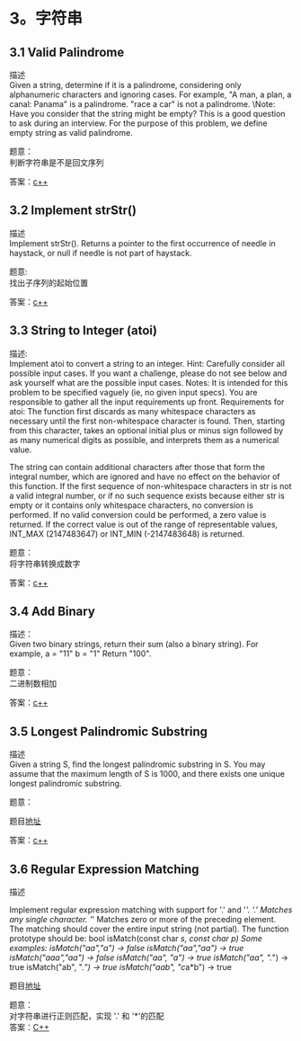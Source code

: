 # 3。字符串
## 3.1 Valid Palindrome
描述  
Given a string, determine if it is a palindrome, considering only alphanumeric characters and ignoring cases.
For example,
"A man, a plan, a canal: Panama" is a palindrome. "race a car" is not a palindrome.
\Note: Have you consider that the string might be empty? This is a good question to ask during an interview.
For the purpose of this problem, we define empty string as valid palindrome.

题意：  
判断字符串是不是回文序列

答案：[c++](code/3.1.hpp)

## 3.2 Implement strStr()
描述  
Implement strStr().
Returns a pointer to the first occurrence of needle in haystack, or null if needle is not part of haystack.

题意:  
找出子序列的起始位置

答案：[c++](code/3.2.hpp)

## 3.3 String to Integer (atoi)
描述:  
Implement atoi to convert a string to an integer.
Hint: Carefully consider all possible input cases. If you want a challenge, please do not see below and ask yourself what are the possible input cases.
Notes: It is intended for this problem to be specified vaguely (ie, no given input specs). You are responsible to gather all the input requirements up front.
Requirements for atoi:
The function first discards as many whitespace characters as necessary until the first non-whitespace character is found. Then, starting from this character, takes an optional initial plus or minus sign followed by as many numerical digits as possible, and interprets them as a numerical value.

The string can contain additional characters after those that form the integral number, which are ignored and have no effect on the behavior of this function.
If the first sequence of non-whitespace characters in str is not a valid integral number, or if no such sequence exists because either str is empty or it contains only whitespace characters, no conversion is performed.
If no valid conversion could be performed, a zero value is returned. If the correct value is out of the range of representable values, INT_MAX (2147483647) or INT_MIN (-2147483648) is returned.

题意：  
将字符串转换成数字

答案：[c++](code/3.3.hpp)

## 3.4 Add Binary
描述：  
Given two binary strings, return their sum (also a binary string).
For example,
a = "11" b = "1"
Return "100".

题意：  
二进制数相加

答案：[c++](code/3.4.hpp)

## 3.5 Longest Palindromic Substring
描述  
Given a string S, find the longest palindromic substring in S. You may assume that the maximum length of S is 1000, and there exists one unique longest palindromic substring.

题意：  

题目[地址](https://soulmachine.gitbooks.io/algorithm-essentials/content/cpp/string/longest-palindromic-substring.html)

答案：[c++](code/3.5.hpp)

## 3.6 Regular Expression Matching

描述

Implement regular expression matching with support for '.' and '*'.
'.' Matches any single character. '*' Matches zero or more of the preceding element.
The matching should cover the entire input string (not partial).
The function prototype should be:
bool isMatch(const char *s, const char *p)
Some examples:
isMatch("aa","a") → false
isMatch("aa","aa") → true
isMatch("aaa","aa") → false
isMatch("aa", "a*") → true
isMatch("aa", ".*") → true
isMatch("ab", ".*") → true
isMatch("aab", "c*a*b") → true

题目[地址](https://soulmachine.gitbooks.io/algorithm-essentials/content/cpp/string/regular-expression-matching.html)

题意：  
对字符串进行正则匹配，实现 '.' 和 '*'的匹配  
答案：[C++](code/3.6.hpp)
